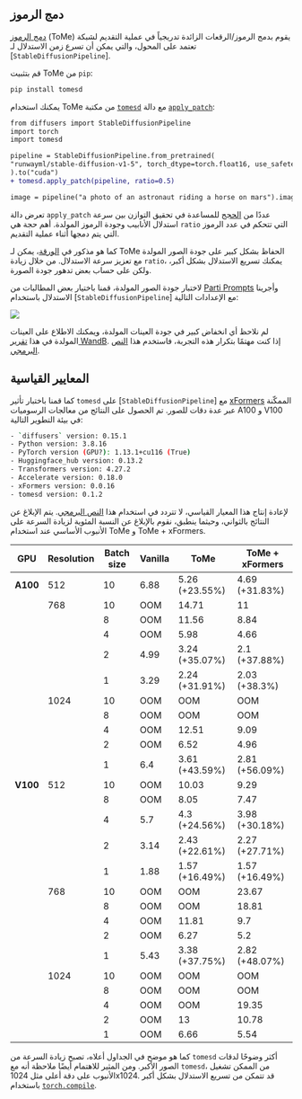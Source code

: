 ## دمج الرموز 

[دمج الرموز](https://huggingface.co/papers/2303.17604) (ToMe) يقوم بدمج الرموز/الرقعات الزائدة تدريجياً في عملية التقديم لشبكة تعتمد على المحول، والتي يمكن أن تسرع زمن الاستدلال لـ [`StableDiffusionPipeline`].

قم بتثبيت ToMe من `pip`:

```bash
pip install tomesd
```

يمكنك استخدام ToMe من مكتبة [`tomesd`](https://github.com/dbolya/tomesd) مع دالة [`apply_patch`](https://github.com/dbolya/tomesd?tab=readme-ov-file#usage):

```diff
from diffusers import StableDiffusionPipeline
import torch
import tomesd

pipeline = StableDiffusionPipeline.from_pretrained(
"runwayml/stable-diffusion-v1-5", torch_dtype=torch.float16, use_safetensors=True,
).to("cuda")
+ tomesd.apply_patch(pipeline, ratio=0.5)

image = pipeline("a photo of an astronaut riding a horse on mars").images[0]
```

تعرض دالة `apply_patch` عددًا من [الحجج](https://github.com/dbolya/tomesd#usage) للمساعدة في تحقيق التوازن بين سرعة استدلال الأنابيب وجودة الرموز المولدة. أهم حجة هي `ratio` التي تتحكم في عدد الرموز التي يتم دمجها أثناء عملية التقديم.

كما هو مذكور في [الورقة](https://huggingface.co/papers/2303.17604)، يمكن لـ ToMe الحفاظ بشكل كبير على جودة الصور المولدة مع تعزيز سرعة الاستدلال. من خلال زيادة `ratio`، يمكنك تسريع الاستدلال بشكل أكبر، ولكن على حساب بعض تدهور جودة الصورة.

لاختبار جودة الصور المولدة، قمنا باختيار بعض المطالبات من [Parti Prompts](https://parti.research.google/) وأجرينا الاستدلال باستخدام [`StableDiffusionPipeline`] مع الإعدادات التالية:

<div class="flex justify-center">
<img src="https://huggingface.co/datasets/diffusers/docs-images/resolve/main/tome/tome_samples.png">
</div>

لم نلاحظ أي انخفاض كبير في جودة العينات المولدة، ويمكنك الاطلاع على العينات المولدة في هذا [تقرير WandB](https://wandb.ai/sayakpaul/tomesd-results/runs/23j4bj3i?workspace=). إذا كنت مهتمًا بتكرار هذه التجربة، فاستخدم هذا [النص البرمجي](https://gist.github.com/sayakpaul/8cac98d7f22399085a060992f411ecbd).

## المعايير القياسية

كما قمنا باختبار تأثير `tomesd` على [`StableDiffusionPipeline`] مع [xFormers](https://huggingface.co/docs/diffusers/optimization/xformers) الممكّنة عبر عدة دقات للصور. تم الحصول على النتائج من معالجات الرسوميات A100 و V100 في بيئة التطوير التالية:

```bash
- `diffusers` version: 0.15.1
- Python version: 3.8.16
- PyTorch version (GPU?): 1.13.1+cu116 (True)
- Huggingface_hub version: 0.13.2
- Transformers version: 4.27.2
- Accelerate version: 0.18.0
- xFormers version: 0.0.16
- tomesd version: 0.1.2
```

لإعادة إنتاج هذا المعيار القياسي، لا تتردد في استخدام هذا [النص البرمجي](https://gist.github.com/sayakpaul/27aec6bca7eb7b0e0aa4112205850335). يتم الإبلاغ عن النتائج بالثواني، وحيثما ينطبق، نقوم بالإبلاغ عن النسبة المئوية لزيادة السرعة على الأنبوب الأساسي عند استخدام ToMe و ToMe + xFormers.

| **GPU**  | **Resolution** | **Batch size** | **Vanilla** | **ToMe**       | **ToMe + xFormers** |
|----------|----------------|----------------|-------------|----------------|---------------------|
| **A100** |            512 |             10 |        6.88 | 5.26 (+23.55%) |      4.69 (+31.83%) |
|          |            768 |             10 |         OOM |          14.71 |                  11 |
|          |                |              8 |         OOM |          11.56 |                8.84 |
|          |                |              4 |         OOM |           5.98 |                4.66 |
|          |                |              2 |        4.99 | 3.24 (+35.07%) |       2.1 (+37.88%) |
|          |                |              1 |        3.29 | 2.24 (+31.91%) |       2.03 (+38.3%) |
|          |           1024 |             10 |         OOM |            OOM |                 OOM |
|          |                |              8 |         OOM |            OOM |                 OOM |
|          |                |              4 |         OOM |          12.51 |                9.09 |
|          |                |              2 |         OOM |           6.52 |                4.96 |
|          |                |              1 |         6.4 | 3.61 (+43.59%) |      2.81 (+56.09%) |
| **V100** |            512 |             10 |         OOM |          10.03 |                9.29 |
|          |                |              8 |         OOM |           8.05 |                7.47 |
|          |                |              4 |         5.7 |  4.3 (+24.56%) |      3.98 (+30.18%) |
|          |                |              2 |        3.14 | 2.43 (+22.61%) |      2.27 (+27.71%) |
|          |                |              1 |        1.88 | 1.57 (+16.49%) |      1.57 (+16.49%) |
|          |            768 |             10 |         OOM |            OOM |               23.67 |
|          |                |              8 |         OOM |            OOM |               18.81 |
|          |                |              4 |         OOM |          11.81 |                 9.7 |
|          |                |              2 |         OOM |           6.27 |                 5.2 |
|          |                |              1 |        5.43 | 3.38 (+37.75%) |      2.82 (+48.07%) |
|          |           1024 |             10 |         OOM |            OOM |                 OOM |
|          |                |              8 |         OOM |            OOM |                 OOM |
|          |                |              4 |         OOM |            OOM |               19.35 |
|          |                |              2 |         OOM |             13 |               10.78 |
|          |                |              1 |         OOM |           6.66 |                5.54 |

كما هو موضح في الجداول أعلاه، تصبح زيادة السرعة من `tomesd` أكثر وضوحًا لدقات الصور الأكبر. ومن المثير للاهتمام أيضًا ملاحظة أنه مع `tomesd`، من الممكن تشغيل الأنبوب على دقة أعلى مثل 1024x1024. قد تتمكن من تسريع الاستدلال بشكل أكبر باستخدام [`torch.compile`](torch2.0).